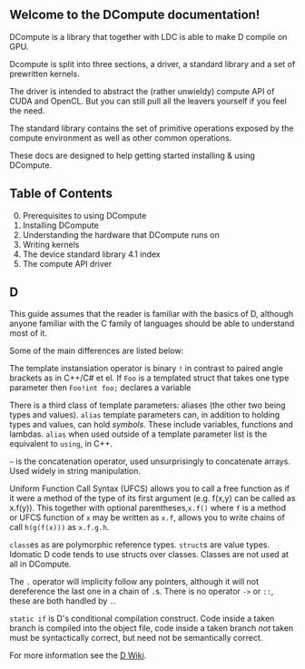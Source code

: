 ## Welcome to the DCompute documentation!

DCompute is a library that together with LDC is able to make D compile on GPU.

Dcompute is split into three sections, a driver, a standard library and a set of prewritten kernels.

The driver is intended to abstract the (rather unwieldy) compute API of CUDA and OpenCL.
But you can still pull all the leavers yourself if you feel the need.

The standard library contains the set of primitive operations exposed by the compute environment as well as other common operations.

These docs are designed to help getting started installing & using DCompute. 

## Table of Contents

0. Prerequisites to using DCompute
1. Installing DCompute
2. Understanding the hardware that DCompute runs on
3. Writing kernels
4. The device standard library
4.1 index
5. The compute API driver

## D

This guide assumes that the reader is familiar with the basics of D, although anyone 
familiar with the C family of languages should be able to understand most of it.

Some of the main differences are listed below:

The template instansiation operator is binary `!` in contrast to paired angle brackets
as in C++/C# et el. If `Foo` is a templated struct that takes one type parameter then 
`Foo!int foo;` declares a variable 

There is a third class of template parameters: aliases (the other two being types and values).
`alias` template parameters can, in addition to holding types and values, can hold _symbols_.
These include variables, functions and lambdas. `alias` when used outside of a template parameter 
list is the equivalent to `using`, in C++.

`~` is the concatenation operator, used unsurprisingly to concatenate arrays. 
Used widely in string manipulation.

Uniform Function Call Syntax (UFCS) allows you to call a free function as if it were a 
method of the type of its first argument (e.g. f(x,y) can be called as x.f(y)).
This together with optional parentheses,`x.f()` where `f` is a method or UFCS function of `x`
may be written as `x.f`, allows you to write chains of call `h(g(f(x)))` as `x.f.g.h`.

`class`es as are polymorphic reference types. `struct`s are value types. Idomatic D code 
tends to use structs over classes. Classes are not used at all in DCompute.

The `.` operator will implicity follow any pointers, although it will not dereference the last
one in a chain of `.`s. There is no operator `->` or `::`, these are both handled by `.`.

`static if` is D's conditional compilation construct. Code inside a taken branch is compiled 
into the object file, code inside a taken branch _not_ taken must be syntactically correct, but 
need not be semantically correct.

For more information see the [D Wiki](https://wiki.dlang.org/Coming_From).
